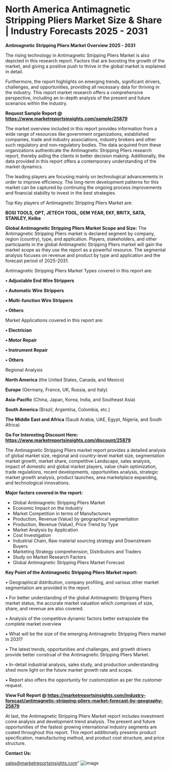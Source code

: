 # North America Antimagnetic Stripping Pliers Market Size & Share | Industry Forecasts 2025 - 2031

<Strong> Antimagnetic Stripping Pliers Market Overview 2025 - 2031</strong>

The rising technology in Antimagnetic Stripping Pliers Market is also depicted in this research report. Factors that are boosting the growth of the market, and giving a positive push to thrive in the global market is explained in detail.

Furthermore, the report highlights on emerging trends, significant drivers, challenges, and opportunities, providing all necessary data for thriving in the industry. This report market research offers a comprehensive perspective, including an in-depth analysis of the present and future scenarios within the industry.

<strong>Request Sample Report @ <a href=https://www.marketreportsinsights.com/sample/25879>https://www.marketreportsinsights.com/sample/25879</a></strong>

The market overview included in this report provides information from a wide range of resources like government organizations, established companies, trade and industry associations, industry brokers and other such regulatory and non-regulatory bodies. The data acquired from these organizations authenticate the Antimagnetic Stripping Pliers research report, thereby aiding the clients in better decision making. Additionally, the data provided in this report offers a contemporary understanding of the market dynamics.

The leading players are focusing mainly on technological advancements in order to improve efficiency. The long-term development patterns for this market can be captured by continuing the ongoing process improvements and financial stability to invest in the best strategies.

Top Key players of Antimagnetic Stripping Pliers Market are:

<strong>BOSI TOOLS, OPT, JETECH TOOL, GEM YEAR, EKF, BRITX, SATA, STANLEY, Keiba</strong>

<strong><b>Global Antimagnetic Stripping Pliers Market Scope and Size:</b></strong>
The Antimagnetic Stripping Pliers market is declared segment by company, region (country), type, and application. Players, stakeholders, and other participants in the global Antimagnetic Stripping Pliers market will gain the market scope as they use the report as a powerful resource. The segmental analysis focuses on revenue and product by type and application and the forecast period of 2025-2031.

Antimagnetic Stripping Pliers Market Types covered in this report are:

<strong>• Adjustable End Wire Strippers

• Automatic Wire Strippers

• Multi-function Wire Strippers

• Others</strong>

Market Applications covered in this report are:

<strong>• Electrician

• Motor Repair

• Instrument Repair

• Others</strong> 

Regional Analysis

<strong>North America</strong> (the United States, Canada, and Mexico)

<strong>Europe</strong> (Germany, France, UK, Russia, and Italy)

<strong>Asia-Pacific</strong> (China, Japan, Korea, India, and Southeast Asia)

<strong>South America</strong> (Brazil, Argentina, Colombia, etc.)

<strong>The Middle East and Africa</strong> (Saudi Arabia, UAE, Egypt, Nigeria, and South Africa)

<strong>Go For Interesting Discount Here: <a href=https://www.marketreportsinsights.com/discount/25879>https://www.marketreportsinsights.com/discount/25879</a></strong>

The Antimagnetic Stripping Pliers market report provides a detailed analysis of global market size, regional and country-level market size, segmentation market growth, market share, competitive Landscape, sales analysis, impact of domestic and global market players, value chain optimization, trade regulations, recent developments, opportunities analysis, strategic market growth analysis, product launches, area marketplace expanding, and technological innovations.

<strong><b>Major factors covered in the report:</b></strong>
<ul>
  <li>Global Antimagnetic Stripping Pliers Market </li>
  <li>Economic Impact on the Industry</li>
  <li>Market Competition in terms of Manufacturers</li>
  <li>Production, Revenue (Value) by geographical segmentation</li>
  <li>Production, Revenue (Value), Price Trend by Type</li>
  <li>Market Analysis by Application</li>
  <li>Cost Investigation</li>
  <li>Industrial Chain, Raw material sourcing strategy and Downstream Buyers</li>
  <li>Marketing Strategy comprehension, Distributors and Traders</li>
  <li>Study on Market Research Factors</li>
  <li>Global Antimagnetic Stripping Pliers Market Forecast</li>
</ul>

<strong><b>Key Point of the Antimagnetic Stripping Pliers Market report:</b></strong>

• Geographical distribution, company profiling, and various other market segmentation are provided in the report.

• For better understanding of the global Antimagnetic Stripping Pliers market status, the accurate market valuation which comprises of size, share, and revenue are also covered.

• Analysis of the competitive dynamic factors better extrapolate the complete market overview

• What will be the size of the emerging Antimagnetic Stripping Pliers market in 2031?

• The latest trends, opportunities and challenges, and growth drivers provide better construal of the Antimagnetic Stripping Pliers Market.

• In-detail industrial analysis, sales study, and production understanding shed more light on the future market growth rate and scope.

• Report also offers the opportunity for customization as per the customer request.

<strong><b>View Full Report @ <a href=https://marketreportsinsights.com/industry-forecast/antimagnetic-stripping-pliers-market-forecast-by-geography-25879>https://marketreportsinsights.com/industry-forecast/antimagnetic-stripping-pliers-market-forecast-by-geography-25879</a></b></strong>


At last, the Antimagnetic Stripping Pliers Market report includes investment come analysis and development trend analysis. The present and future opportunities of the fastest growing international industry segments are coated throughout this report. This report additionally presents product specification, manufacturing method, and product cost structure, and price structure.

<strong>Contact Us:</strong>

sales@marketreportsinsights.com"
![image](https://github.com/user-attachments/assets/47d7bd17-8823-4f6a-aa3e-5b43fcb6c42f)
